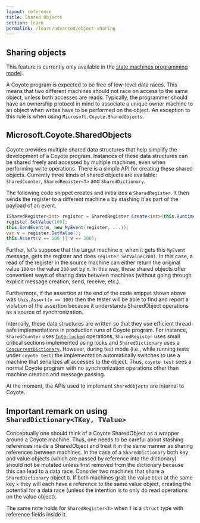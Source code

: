 ```yaml
---
layout: reference
title: Shared Objects
section: learn
permalink: /learn/advanced/object-sharing
---
```


## Sharing objects

This feature is currently only available in the [state machines programming model](/coyote/learn/programming-models/machines/overview).

A Coyote program is expected to be free of low-level data races. This means that two different machines
should not race on access to the same object, unless both accesses are reads. Typically, the programmer
should have an ownership protocol in mind to associate a unique owner machine to an object when writes
have to be performed on the object. An exception to this rule is when using
`Microsoft.Coyote.SharedObjects`.

## Microsoft.Coyote.SharedObjects

Coyote provides multiple shared data structures that help simplify the development of a Coyote program.
Instances of these data structures can be shared freely and accessed by multiple machines, even when
performing write operations. There is a simple API for creating these shared objects. Currently three
kinds of shared objects are available: `SharedCounter`, `SharedRegister<T>` and `SharedDictionary`.

The following code snippet creates and initializes a `SharedRegister`. It then sends the register to a
different machine `m` by stashing it as part of the payload of an event.

```c#
ISharedRegister<int> register = SharedRegister.Create<int>(this.Runtime);
register.SetValue(100);
this.SendEvent(m, new MyEvent(register, ...));
var v = register.GetValue();
this.Assert(v == 100 || v == 200);
```

Further, let's suppose that the target machine `m`, when it gets this `MyEvent` message, gets the
register and does `register.SetValue(200)`. In this case, a read of the register in the source machine
can either return the original value `100` or the value `200` set by `m`. In this way, these shared
objects offer convenient ways of sharing data between machines (without going through explicit message
creation, send, receive, etc.).

Furthermore, if the assertion at the end of the code snippet shown above was `this.Assert(v == 100)`
then the tester will be able to find and report a violation of the assertion because it understands
SharedObject operations as a source of synchronization.

Internally, these data structures are written so that they use efficient thread-safe implementations in
production runs of Coyote program. For instance, `SharedCounter` uses
[`Interlocked`](https://docs.microsoft.com/en-us/dotnet/standard/threading/interlocked-operations)
operations, `SharedRegister` uses small critical sections implemented using locks and
`SharedDictionary` uses a [`ConcurrentDictionary`](https://docs.microsoft.com/en-us/dotnet/api/system.collections.concurrent.concurrentdictionary-2?view=netframework-4.7).
However, during test mode (i.e., while running tests under `coyote test`) the implementation
automatically switches to use a machine that serializes all accesses to the object. Thus, `coyote test`
sees a normal Coyote program with no synchronization operations other than machine creation and message
passing.

At the moment, the APIs used to implement `SharedObjects` are internal to Coyote.

## Important remark on using `SharedDictionary<TKey, TValue>`

Conceptually one should think of a Coyote SharedObject as a wrapper around a Coyote machine. Thus, one
needs to be careful about stashing references inside a SharedObject and treat it in the same manner as
sharing references between machines. In the case of a `SharedDictionary` both key and value objects
(which are passed by reference into the dictionary) should not be mutated unless first removed from the
dictionary because this can lead to a data race. Consider two machines that share a `SharedDictionary`
object `D`. If both machines grab the value `D[k]` at the same key `k` they will each have a reference
to the same value object, creating the potential for a data race (unless the intention is to only do
read operations on the value object).

The same note holds for `SharedRegister<T>` when `T` is a `struct` type with reference fields inside it.
